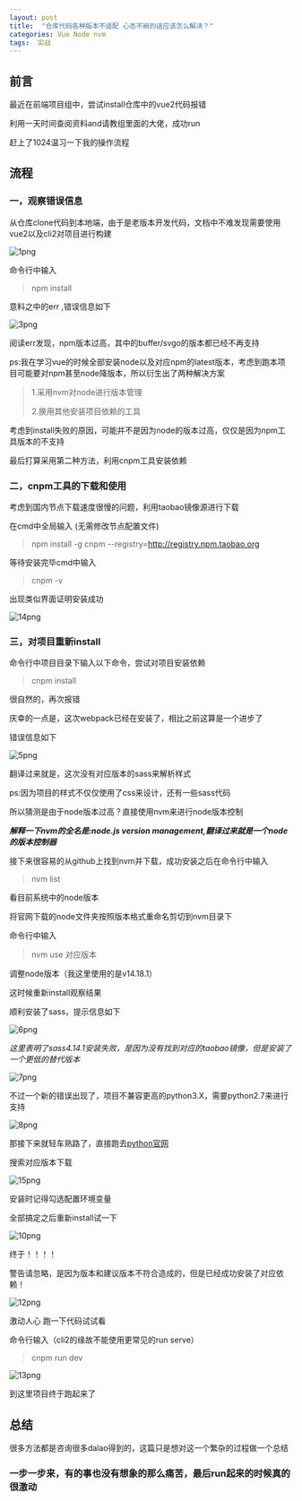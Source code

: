 ```yaml
---
layout: post
title:  "仓库代码各种版本不适配 心态不崩的话应该怎么解决？"
categories: Vue Node nvm
tags:  实战
---
```





## 前言

最近在前端项目组中，尝试install仓库中的vue2代码报错

利用一天时间查阅资料and请教组里面的大佬，成功run 

赶上了1024温习一下我的操作流程


## 流程

### 一，观察错误信息

从仓库clone代码到本地端，由于是老版本开发代码，文档中不难发现需要使用vue2以及cli2对项目进行构建

![1png](../img/1.png)

命令行中输入

> npm install

意料之中的err ,错误信息如下

![3png](../img/3.png)

阅读err发现，npm版本过高，其中的buffer/svgo的版本都已经不再支持

ps:我在学习vue的时候全部安装node以及对应npm的latest版本，考虑到跑本项目可能要对npm甚至node降版本，所以衍生出了两种解决方案

> 1.采用nvm对node进行版本管理
> 
> 2.换用其他安装项目依赖的工具

考虑到install失败的原因，可能并不是因为node的版本过高，仅仅是因为npm工具版本的不支持

最后打算采用第二种方法，利用cnpm工具安装依赖

### 二，cnpm工具的下载和使用

考虑到国内节点下载速度很慢的问题，利用taobao镜像源进行下载

在cmd中全局输入 (无需修改节点配置文件)

> npm install -g cnpm --registry=http://registry.npm.taobao.org

等待安装完毕cmd中输入

> cnpm -v

出现类似界面证明安装成功

![14png](../img/14.png)

### 三，对项目重新install

命令行中项目目录下输入以下命令，尝试对项目安装依赖

> cnpm install

很自然的，再次报错

庆幸的一点是，这次webpack已经在安装了，相比之前这算是一个进步了

错误信息如下

![5png](../img/5.png)

翻译过来就是，这次没有对应版本的sass来解析样式

ps:因为项目的样式不仅仅使用了css来设计，还有一些sass代码

所以猜测是由于node版本过高？直接使用nvm来进行node版本控制

**_解释一下nvm的全名是:node.js version management,翻译过来就是一个node的版本控制器_**

接下来很容易的从github上找到nvm并下载，成功安装之后在命令行中输入

> nvm list

看目前系统中的node版本

将官网下载的node文件夹按照版本格式重命名剪切到nvm目录下

命令行中输入

> nvm use 对应版本

调整node版本（我这里使用的是v14.18.1）

这时候重新install观察结果

顺利安装了sass，提示信息如下

![6png](../img/6.png)

_这里表明了sass4.14.1安装失败，是因为没有找到对应的taobao镜像，但是安装了一个更低的替代版本_

![7png](../img/7.png)

不过一个新的错误出现了，项目不兼容更高的python3.X，需要python2.7来进行支持

![8png](../img/8.png)

那接下来就轻车熟路了，直接跑去[python官网](https://www.python.org/)

搜索对应版本下载

![15png](../img/15.png)

安装时记得勾选配置环境变量

全部搞定之后重新install试一下

![10png](../img/10.png)

终于！！！！

警告请忽略，是因为版本和建议版本不符合造成的，但是已经成功安装了对应依赖！

![12png](../img/12.png)

激动人心 跑一下代码试试看

命令行输入（cli2的缘故不能使用更常见的run serve）

> cnpm run dev

![13png](../img/13.png)

到这里项目终于跑起来了

## 总结

很多方法都是咨询很多dalao得到的，这篇只是想对这一个繁杂的过程做一个总结

### 一步一步来，有的事也没有想象的那么痛苦，最后run起来的时候真的很激动
